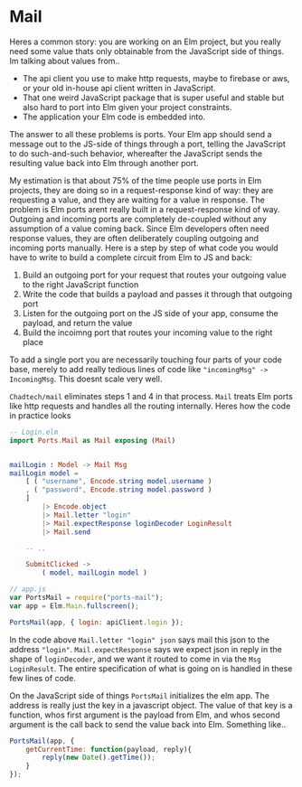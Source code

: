 # Mail

Heres a common story: you are working on an Elm project, but you really need some value thats only obtainable from the JavaScript side of things. Im talking about values from..
- The api client you use to make http requests, maybe to firebase or aws, or your old in-house api client written in JavaScript.
- That one weird JavaScript package that is super useful and stable but also hard to port into Elm given your project constraints.
- The application your Elm code is embedded into.

The answer to all these problems is ports. Your Elm app should send a message out to the JS-side of things through a port, telling the JavaScript to do such-and-such behavior, 
whereafter the JavaScript sends the resulting value back into Elm through another port.

My estimation is that about 75% of the time people use ports in Elm projects, they are doing so in a request-response kind of way: they are requesting a value, and they are waiting for a value in response. The problem is Elm ports arent really built in a request-response kind of way. Outgoing and incoming ports are completely de-coupled without any assumption of a value coming back. Since Elm developers often need response values, they are often deliberately coupling outgoing and incoming ports manually. Here is a step by step of what code you would have to write to build a complete circuit from Elm to JS and back:

1. Build an outgoing port for your request that routes your outgoing value to the right JavaScript function
2. Write the code that builds a payload and passes it through that outgoing port
3. Listen for the outgoing port on the JS side of your app, consume the payload, and return the value
4. Build the incoimng port that routes your incoming value to the right place

To add a single port you are necessarily touching four parts of your code base, merely to add really tedious lines of code like `"incomingMsg" -> IncomingMsg`. This doesnt scale very well.

`Chadtech/mail` eliminates steps 1 and 4 in that process. `Mail` treats Elm ports like http requests and handles all the routing internally. Heres how the code in practice looks

```elm
-- Login.elm
import Ports.Mail as Mail exposing (Mail)


mailLogin : Model -> Mail Msg
mailLogin model =
    [ ( "username", Encode.string model.username )
    , ( "password", Encode.string model.password )
    ]
        |> Encode.object
        |> Mail.letter "login"
        |> Mail.expectResponse loginDecoder LoginResult
        |> Mail.send

    -- ..

    SubmitClicked ->
        ( model, mailLogin model )
```
```js
// app.js
var PortsMail = require("ports-mail");
var app = Elm.Main.fullscreen();

PortsMail(app, { login: apiClient.login });
```

In the code above `Mail.letter "login" json` says mail this json to the address `"login"`. `Mail.expectResponse` says we expect json in reply in the shape of `loginDecoder`, and we want it routed to come in via the `Msg` `LoginResult`. The entire specification of what is going on is handled in these few lines of code. 

On the JavaScript side of things `PortsMail` initializes the elm app. The address is really just the key in a javascript object. The value of that key is a function, whos first argument is the payload from Elm, and whos second argument is the call back to send the value back into Elm. Something like..

```js
PortsMail(app, { 
    getCurrentTime: function(payload, reply){
        reply(new Date().getTime());
    }
});
```
